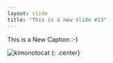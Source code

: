 ```yaml
---
layout: slide
title: "This is a new slide #13"
---
```


This is a New Caption :-)

![kimonotocat](https://octodex.github.com/images/kimonotocat.png)
{: .center}
